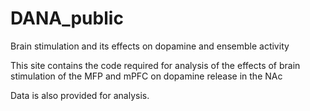 # DANA_public
 Brain stimulation and its effects on dopamine and ensemble activity

 This site contains the code required for analysis of the effects of brain stimulation of the MFP and mPFC on dopamine release in the NAc

 Data is also provided for analysis.
 
